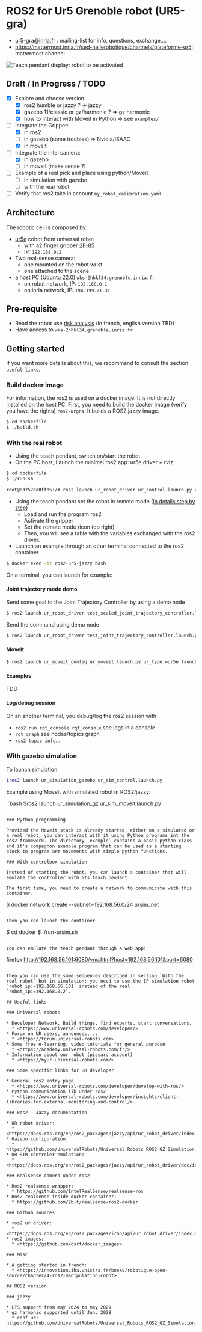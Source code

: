 # ROS2 for Ur5 Grenoble robot (UR5-gra) 

* ur5-gra@inria.fr : mailing-list for info, questions, exchange,...
* https://mattermost.inria.fr/sed-hallerobotique/channels/plateforme-ur5: mattermost channel 

![Teach pendant display: robot to be activated](./images/ur5_gra_platform.jpg)

## Draft / In Progress / TODO

* [x] Explore and choose version
  * [x] ros2 humble or jazzy ? => jazzy
  * [x] gazebo 11/classic or gz/harmonic ? => gz harmonic
  * [x] how to interact with Moveit in Python => see `examples/`
* [ ] Integrate the Gripper:
  * [x] in ros2
  * [ ] in gazebo (some troubles) => Nvidia/ISAAC
  * [x] in moveit
* [ ] Integrate the intel camera:
  * [x] in gazebo
  * [ ] in moveit (make sense ?)
* [ ] Example of a real pick and place using python/Moveit
  * [ ] in simulation with gazebo
  * [ ] with the real robot
* [ ] Verify that ros2 take in account `my_robot_calibration.yaml`

## Architecture

The robotic cell is composed by:

* [ur5e](https://www.universal-robots.com/fr/produits/robot-ur5/) cobot from universal robot
  *  with a2 finger gripper [2F-85](https://www.universal-robots.com/plus/products/robotiq/robotiq-2f-85/)
  * IP: `192.168.0.2`
* Two real-sense camera:
  * one mounted on the robot wrist
  * one attached to the scene
* a host PC (Ubuntu 22.0) `wks-2hhkl34.grenoble.inria.fr`
  * on robot network, IP: `192.168.0.1`
  * on inria network, IP: `194.199.21.31`

## Pre-requisite

* Read the robot use [risk analysis](https://gitlab.inria.fr/sed-ral/ur5_gra/ur5_gra_admin/-/blob/main/ur5_analyse_risques.pdf) (in french, english version TBD)
* Have access to `wks-2hhkl34.grenoble.inria.fr`

## Getting started

If you want more details about this, we recommand to consult the section `useful links`. 

### Build docker image

For information, the ros2 is used on a docker image. It is not directly installed on the host PC. First, you need to build the docker image (verify you have the rights) `ros2-urgra`. It builds a ROS2 jazzy image.

```bash
$ cd dockerfile
$ ./build.sh
```

### With the real robot

* Using the teach pendant, switch on/start the robot 
* On the PC host, Launch the minimal ros2 app: ur5e driver + rviz

```bash
$ cd dockerfile
$ ./run.sh

root@8d757da0ffd5:/# ros2 launch ur_robot_driver ur_control.launch.py ur_type:=ur5e robot_ip:=192.168.0.2`
```

* Using the teach pendant set the robot in remote mode ([In details step by step](./ur_teach_pendant.md))
  * Load and run the program ros2
  * Activate the gripper
  * Set the remote mode (icon top right)
  * Then, you will see a table with the variables exchanged with the ros2 driver.
* Launch an example through an other terminal connected to the ros2 container

```bash 
$ docker exec -it ros2-ur5-jazzy bash
```

On a terminal, you can launch for example:

#### Joint trajectory mode demo

Send some goal to the Joint Trajectory Controller by using a demo node
```bash
$ ros2 launch ur_robot_driver test_scaled_joint_trajectory_controller.launch.py
```

Send the command using demo node
```bash
$ ros2 launch ur_robot_driver test_joint_trajectory_controller.launch.py
```

#### MoveIt

```bash
$ ros2 launch ur_moveit_config ur_moveit.launch.py ur_type:=ur5e launch_rviz:=true
```

#### Examples

TDB

#### Log/debug session

On an another terminal, you debug/log the ros2 session with

* `ros2 run rqt_console rqt_console`  see logs in a console
* `rqt_graph` see nodes/topics graph
* `ros2 topic info`...

### With gazebo simulation

To launch simulation

```bash
$ros2 launch ur_simulation_gazebo ur_sim_control.launch.py
```

Example using MoveIt with simulated robot in ROS2/jazzy:

``bash
$ros2 launch ur_simulation_gz ur_sim_moveit.launch.py
```

### Python programming

Provided the Moveit stack is already started, either on a simulated or a real robot, you can interact with it using Python programs int the ros2 framework. The directory `example` contains a basic python class and it's compagnon example program that can be used as a starting block to program arm movements with simple python functions.

### With controlbox simulation

Instead of starting the robot, you can launch a container that will emulate the controller with its teach pendant.

The first time, you need to create a network to communicate with this container.

```
$ docker network create --subnet=192.168.56.0/24 ursim_net
```

Then you can launch the container

```
$ cd docker
$ ./run-ursim.sh
```

You can emulate the teach pendant through a web app:
```
firefox http://192.168.56.101:6080/vnc.html?host=192.168.56.101&port=6080
```

Then you can use the same sequences described in section `With the real robot` but in simulation; you need to use the IP simulation robot `robot_ip:=192.168.56.101` instead of the real `robot_ip:=192.168.0.2`.

## Useful links

### Universal robots

* Developer Network, Build things, find experts, start conversations.
  * <https://www.universal-robots.com/developer/> 
* Forum on UR users, announces,...  
  * <https://forum.universal-robots.com> 
* Some free e-learning, video tutorials for general purpose
  * <https://academy.universal-robots.com/fr/> 
* Information about our robot (pissard account)
  * <https://myur.universal-robots.com/> 

### Some specific links for UR developer

* General ros2 entry page
  * <https://www.universal-robots.com/developer/develop-with-ros/>
* Python communication lib under ros2
  * <https://www.universal-robots.com/developer/insights/client-libraries-for-external-monitoring-and-control/>

### Ros2 - Jazzy documentation

* UR robot driver:
  * <https://docs.ros.org/en/ros2_packages/jazzy/api/ur_robot_driver/index.html>
* Gazebo configuration:
  * https://github.com/UniversalRobots/Universal_Robots_ROS2_GZ_Simulation
* UR SIM controler emulation:
  * <https://docs.ros.org/en/ros2_packages/jazzy/api/ur_robot_driver/doc/installation/ursim_docker.html> 

### Realsense camera under ros2

* Ros2 realsense wrapper:
  * https://github.com/IntelRealSense/realsense-ros
* Ros2 realsense inside docker container:
  * https://github.com/2b-t/realsense-ros2-docker

### Github sources

* ros2 ur driver:
  * <https://docs.ros.org/en/ros2_packages/iron/api/ur_robot_driver/index.html>
* ros2 images:
  * <https://github.com/osrf/docker_images>

### Misc

* A getting started in french:
  * <https://innovation.iha.unistra.fr/books/robotique-open-source/chapter/4-ros2-manipulation-cobot> 

## ROS2 version

### jazzy

* LTS support from may 2024 to may 2029
* gz harmonic supported until Jan. 2028
  * conf ur: https://github.com/UniversalRobots/Universal_Robots_ROS2_GZ_Simulation
  
